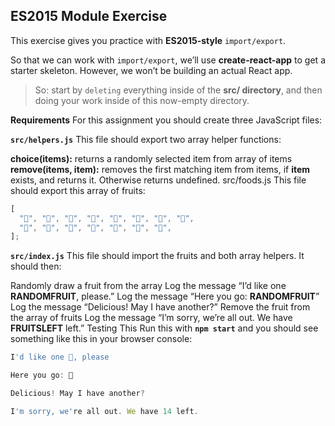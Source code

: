## ES2015 Module Exercise
This exercise gives you practice with **ES2015-style** `import/export`.

So that we can work with `import/export`, we’ll use **create-react-app** to get a starter skeleton. However, we won’t be building an actual React app.

>So: start by `deleting` everything inside of the **src/ directory**, and then doing your work inside of this now-empty directory.

**Requirements**
For this assignment you should create three JavaScript files:

**`src/helpers.js`**
This file should export two array helper functions:

**choice(items):** returns a randomly selected item from array of items
**remove(items, item):** removes the first matching item from items, if **item** exists, and returns it. Otherwise returns undefined.
src/foods.js
This file should export this array of fruits:
```js
[
  "🍇", "🍈", "🍉", "🍊", "🍋", "🍌", "🍍", "🍎",
  "🍏", "🍐", "🍒", "🍓", "🥝", "🍅", "🥑",
];
``````
**`src/index.js`**
This file should import the fruits and both array helpers. It should then:

Randomly draw a fruit from the array
Log the message “I’d like one **RANDOMFRUIT**, please.”
Log the message “Here you go: **RANDOMFRUIT**”
Log the message “Delicious! May I have another?”
Remove the fruit from the array of fruits
Log the message “I’m sorry, we’re all out. We have **FRUITSLEFT** left.”
Testing This
Run this with **`npm start`** and you should see something like this in your browser console:
```js
I'd like one 🍉, please

Here you go: 🍉

Delicious! May I have another?

I'm sorry, we're all out. We have 14 left.
``````

